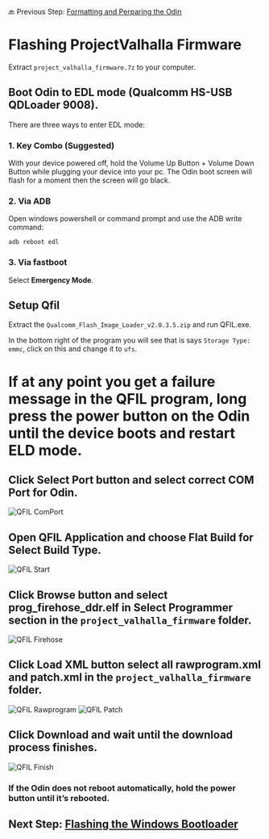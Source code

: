 
🔙 Previous Step: [Formatting and Perparing the Odin](https://github.com/ProjectValhalla/OdinWindowsGuides/blob/main/pages/FlashingProjectValhallaFirmware.md)

# Flashing ProjectValhalla Firmware

Extract `project_valhalla_firmware.7z` to your computer.

## Boot Odin to EDL mode (Qualcomm HS-USB QDLoader 9008).
There are three ways to enter EDL mode:

### 1. Key Combo (Suggested)
With your device powered off, hold the Volume Up Button + Volume Down Button while plugging your device into your pc. The Odin boot screen will flash for a moment then the screen will go black.

### 2. Via ADB
Open windows powershell or command prompt and use the ADB write command:

```adb reboot edl```

### 3. Via fastboot
Select **Emergency Mode**.

## Setup Qfil

Extract the `Qualcomm_Flash_Image_Loader_v2.0.3.5.zip` and run QFIL.exe.

In the bottom right of the program you will see that is says `Storage Type: emmc`, click on this and change it to `ufs`.

# If at any point you get a failure message in the QFIL program, long press the power button on the Odin until the device boots and restart ELD mode.

## Click Select Port button and select correct COM Port for Odin.
![QFIL ComPort](/images/qfil_comport.jpg)

## Open QFIL Application and choose Flat Build for Select Build Type.
![QFIL Start](/images/qfil_download_start.jpg)

## Click Browse button and select **prog_firehose_ddr.elf** in Select Programmer section in the `project_valhalla_firmware` folder.
![QFIL Firehose](/images/qfil_firehose.jpg)

## Click Load XML button select all **rawprogram.xml** and **patch.xml** in the `project_valhalla_firmware` folder.
![QFIL Rawprogram](/images/qfil_rawprogram.jpg)
![QFIL Patch](/images/qfil_patch.jpg)

## Click Download and wait until the download process finishes.
![QFIL Finish](/images/qfil_download_finish.jpg)


### If the Odin does not reboot automatically, hold the power button until it’s rebooted.

## Next Step: [Flashing the Windows Bootloader](https://github.com/ProjectValhalla/OdinWindowsGuides/blob/main/pages/FlashingWindowsBootloader.md)
